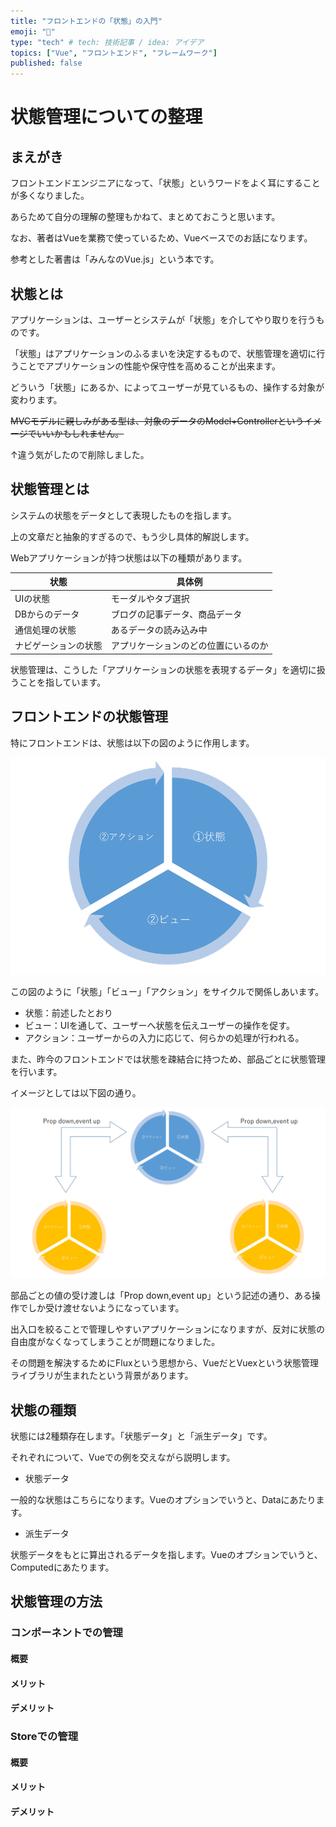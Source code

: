 ```yaml
---
title: "フロントエンドの「状態」の入門"
emoji: "📝"
type: "tech" # tech: 技術記事 / idea: アイデア
topics: ["Vue", "フロントエンド", "フレームワーク"]
published: false
---
```


# 状態管理についての整理

## まえがき

フロントエンドエンジニアになって、「状態」というワードをよく耳にすることが多くなりました。

あらためて自分の理解の整理もかねて、まとめておこうと思います。

なお、著者はVueを業務で使っているため、Vueベースでのお話になります。

参考とした著書は「みんなのVue.js」という本です。

## 状態とは

アプリケーションは、ユーザーとシステムが「状態」を介してやり取りを行うものです。

「状態」はアプリケーションのふるまいを決定するもので、状態管理を適切に行うことでアプリケーションの性能や保守性を高めることが出来ます。

どういう「状態」にあるか、によってユーザーが見ているもの、操作する対象が変わります。

~~MVCモデルに親しみがある型は、対象のデータのModel+Controllerというイメージでいいかもしれません。~~

↑違う気がしたので削除しました。

## 状態管理とは

システムの状態をデータとして表現したものを指します。

上の文章だと抽象的すぎるので、もう少し具体的解説します。

Webアプリケーションが持つ状態は以下の種類があります。

| 状態                 | 具体例                               |
| -------------------- | ------------------------------------ |
| UIの状態             | モーダルやタブ選択                   |
| DBからのデータ       | ブログの記事データ、商品データ       |
| 通信処理の状態       | あるデータの読み込み中               |
| ナビゲーションの状態 | アプリケーションのどの位置にいるのか |

状態管理は、こうした「アプリケーションの状態を表現するデータ」を適切に扱うことを指しています。

## フロントエンドの状態管理

特にフロントエンドは、状態は以下の図のように作用します。

![image-20221215215741379](/images/image-20221215215741379.png)

この図のように「状態」「ビュー」「アクション」をサイクルで関係しあいます。

* 状態：前述したとおり
* ビュー：UIを通して、ユーザーへ状態を伝えユーザーの操作を促す。
* アクション：ユーザーからの入力に応じて、何らかの処理が行われる。

また、昨今のフロントエンドでは状態を疎結合に持つため、部品ごとに状態管理を行います。

イメージとしては以下図の通り。

![image-20221215221428606](/images/image-20221215221428606.png)

部品ごとの値の受け渡しは「Prop down,event up」という記述の通り、ある操作でしか受け渡せないようになっています。

出入口を絞ることで管理しやすいアプリケーションになりますが、反対に状態の自由度がなくなってしまうことが問題になりました。

その問題を解決するためにFluxという思想から、VueだとVuexという状態管理ライブラリが生まれたという背景があります。

## 状態の種類

状態には2種類存在します。「状態データ」と「派生データ」です。

それぞれについて、Vueでの例を交えながら説明します。

* 状態データ

一般的な状態はこちらになります。Vueのオプションでいうと、Dataにあたります。

* 派生データ

状態データをもとに算出されるデータを指します。Vueのオプションでいうと、Computedにあたります。

## 状態管理の方法

### コンポーネントでの管理

#### 概要

#### メリット

#### デメリット

### Storeでの管理

#### 概要

#### メリット

#### デメリット
